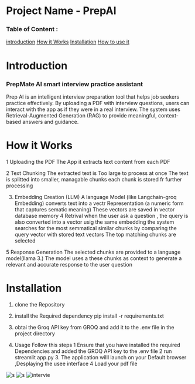 # Project Name - PrepAI 

### Table of Content :
[introduction](#introduction)
[How it Works](#Howitworks)
[Installation](#Installation)
[How to use  it](#HowtouseIt)

# Introduction
### PrepMate AI smart interview practice assistant
Prep AI is an intelligent interview preparation tool that helps job seekers practice effectively. By uploading a PDF with interview questions, users can interact with the app as if they were in a real interview. The system uses Retrieval-Augmented Generation (RAG) to provide meaningful, context-based answers and guidance.
# How it Works
1 Uploading the PDF The App 
it  extracts  text content  from each PDF

2 Text Chunking
The extracted text  is  Too large  to process at once 
The text  is splitted  into smaller, managable  chunks 
each chunk is stored  fr further processing

3. Embedding Creation (LLM)
A language Model (like Langchain-groq Embedding) converts text into a vectr Representation (a numeric  form that captures  sematic meaning)
These vectors are saved in  vector database memory
4 Retrival
when the user ask  a question , the query is also converted  into a vector usig the same  embedding
the system searches  for the most  semmatical similar chunks by comparing the query vector with stored text  vectors
The top matching  chunks are selected

5 Response Generation
The selected chunks are provided to a language model(llama 3.)
The model uses a  these chunks  as context to generate  a relevant  and accurate  response to the user question

# Installation 
1. clone the Repository
2. install the Required dependency
pip install -r requirements.txt
3. obtai the Groq API key from GROQ and add it to the .env file in the project directory

4. Usage
   Follow this steps
   1 Ensure that you have installed  the required Dependencies  and added the GROQ API key  to the .env file
   2  run  streamlit app.py
   3. The application willl launch on your Default browser ,Desplaying the usee interface
   4 Load  your pdf file
   

![s](https://github.com/user-attachments/assets/f4664bb8-13a4-4f6e-870a-ee0e3dac6ba1)
![s](https://github.com/user-attachments/assets/355f7123-e951-416b-89d5-626f3e25b48b)
![intervie](https://github.com/user-attachments/assets/1a2b1e85-a4f3-4aaa-9df8-eaef0eb06933)
